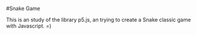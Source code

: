 #Snake Game

This is an study of the library p5.js, an trying to create a Snake classic game with Javascript. =)